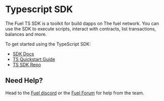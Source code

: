# Typescript SDK

The Fuel TS SDK is a toolkit for build dapps on The fuel network. You can use the SDK to execute scripts, interact with contracts, list transactions, balances and more.

To get started using the TypeScript SDK:

- [SDK Docs](https://fuellabs.github.io/fuels-ts/)
- [TS Quickstart Guide](https://fuellabs.github.io/fuels-ts/QUICKSTART.html)
- [TS SDK Repo](https://github.com/FuelLabs/fuels-ts)

## Need Help?

Head to the [Fuel discord](https://discord.com/invite/fuelnetwork) or the [Fuel Forum](https://forum.fuel.network/) for help from the team.
